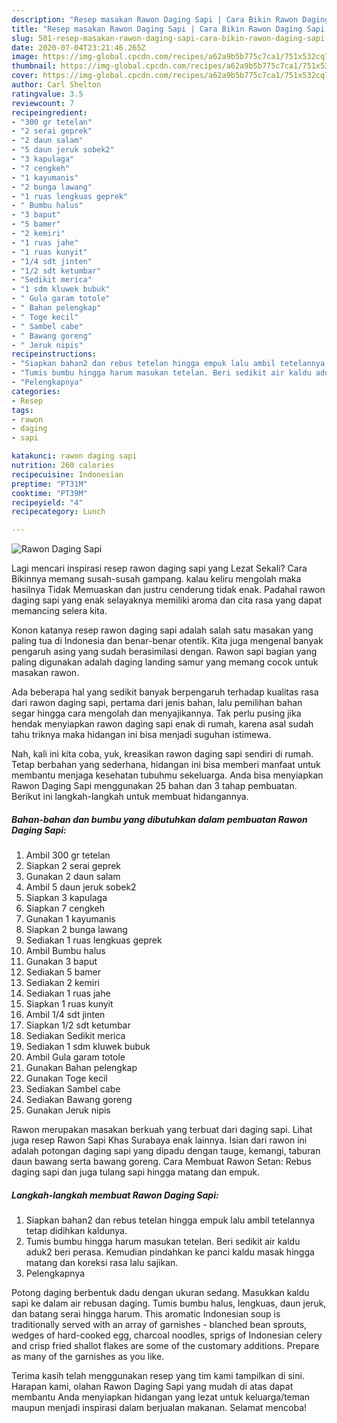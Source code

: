 ```yaml
---
description: "Resep masakan Rawon Daging Sapi | Cara Bikin Rawon Daging Sapi Yang Enak Banget"
title: "Resep masakan Rawon Daging Sapi | Cara Bikin Rawon Daging Sapi Yang Enak Banget"
slug: 501-resep-masakan-rawon-daging-sapi-cara-bikin-rawon-daging-sapi-yang-enak-banget
date: 2020-07-04T23:21:46.265Z
image: https://img-global.cpcdn.com/recipes/a62a9b5b775c7ca1/751x532cq70/rawon-daging-sapi-foto-resep-utama.jpg
thumbnail: https://img-global.cpcdn.com/recipes/a62a9b5b775c7ca1/751x532cq70/rawon-daging-sapi-foto-resep-utama.jpg
cover: https://img-global.cpcdn.com/recipes/a62a9b5b775c7ca1/751x532cq70/rawon-daging-sapi-foto-resep-utama.jpg
author: Carl Shelton
ratingvalue: 3.5
reviewcount: 7
recipeingredient:
- "300 gr tetelan"
- "2 serai geprek"
- "2 daun salam"
- "5 daun jeruk sobek2"
- "3 kapulaga"
- "7 cengkeh"
- "1 kayumanis"
- "2 bunga lawang"
- "1 ruas lengkuas geprek"
- " Bumbu halus"
- "3 baput"
- "5 bamer"
- "2 kemiri"
- "1 ruas jahe"
- "1 ruas kunyit"
- "1/4 sdt jinten"
- "1/2 sdt ketumbar"
- "Sedikit merica"
- "1 sdm kluwek bubuk"
- " Gula garam totole"
- " Bahan pelengkap"
- " Toge kecil"
- " Sambel cabe"
- " Bawang goreng"
- " Jeruk nipis"
recipeinstructions:
- "Siapkan bahan2 dan rebus tetelan hingga empuk lalu ambil tetelannya tetap didihkan kaldunya."
- "Tumis bumbu hingga harum masukan tetelan. Beri sedikit air kaldu aduk2 beri perasa. Kemudian pindahkan ke panci kaldu masak hingga matang dan koreksi rasa lalu sajikan."
- "Pelengkapnya"
categories:
- Resep
tags:
- rawon
- daging
- sapi

katakunci: rawon daging sapi 
nutrition: 260 calories
recipecuisine: Indonesian
preptime: "PT31M"
cooktime: "PT39M"
recipeyield: "4"
recipecategory: Lunch

---
```



![Rawon Daging Sapi](https://img-global.cpcdn.com/recipes/a62a9b5b775c7ca1/751x532cq70/rawon-daging-sapi-foto-resep-utama.jpg)

Lagi mencari inspirasi resep rawon daging sapi yang Lezat Sekali? Cara Bikinnya memang susah-susah gampang. kalau keliru mengolah maka hasilnya Tidak Memuaskan dan justru cenderung tidak enak. Padahal rawon daging sapi yang enak selayaknya memiliki aroma dan cita rasa yang dapat memancing selera kita.

Konon katanya resep rawon daging sapi adalah salah satu masakan yang paling tua di Indonesia dan benar-benar otentik. Kita juga mengenal banyak pengaruh asing yang sudah berasimilasi dengan. Rawon sapi bagian yang paling digunakan adalah daging landing samur yang memang cocok untuk masakan rawon.

Ada beberapa hal yang sedikit banyak berpengaruh terhadap kualitas rasa dari rawon daging sapi, pertama dari jenis bahan, lalu pemilihan bahan segar hingga cara mengolah dan menyajikannya. Tak perlu pusing jika hendak menyiapkan rawon daging sapi enak di rumah, karena asal sudah tahu triknya maka hidangan ini bisa menjadi suguhan istimewa.


Nah, kali ini kita coba, yuk, kreasikan rawon daging sapi sendiri di rumah. Tetap berbahan yang sederhana, hidangan ini bisa memberi manfaat untuk membantu menjaga kesehatan tubuhmu sekeluarga. Anda bisa menyiapkan Rawon Daging Sapi menggunakan 25 bahan dan 3 tahap pembuatan. Berikut ini langkah-langkah untuk membuat hidangannya.

<!--inarticleads1-->

##### Bahan-bahan dan bumbu yang dibutuhkan dalam pembuatan Rawon Daging Sapi:

1. Ambil 300 gr tetelan
1. Siapkan 2 serai geprek
1. Gunakan 2 daun salam
1. Ambil 5 daun jeruk sobek2
1. Siapkan 3 kapulaga
1. Siapkan 7 cengkeh
1. Gunakan 1 kayumanis
1. Siapkan 2 bunga lawang
1. Sediakan 1 ruas lengkuas geprek
1. Ambil  Bumbu halus
1. Gunakan 3 baput
1. Sediakan 5 bamer
1. Sediakan 2 kemiri
1. Sediakan 1 ruas jahe
1. Siapkan 1 ruas kunyit
1. Ambil 1/4 sdt jinten
1. Siapkan 1/2 sdt ketumbar
1. Sediakan Sedikit merica
1. Sediakan 1 sdm kluwek bubuk
1. Ambil  Gula garam totole
1. Gunakan  Bahan pelengkap
1. Gunakan  Toge kecil
1. Sediakan  Sambel cabe
1. Sediakan  Bawang goreng
1. Gunakan  Jeruk nipis


Rawon merupakan masakan berkuah yang terbuat dari daging sapi. Lihat juga resep Rawon Sapi Khas Surabaya enak lainnya. Isian dari rawon ini adalah potongan daging sapi yang dipadu dengan tauge, kemangi, taburan daun bawang serta bawang goreng. Cara Membuat Rawon Setan: Rebus daging sapi dan juga tulang sapi hingga matang dan empuk. 

<!--inarticleads2-->

##### Langkah-langkah membuat Rawon Daging Sapi:

1. Siapkan bahan2 dan rebus tetelan hingga empuk lalu ambil tetelannya tetap didihkan kaldunya.
1. Tumis bumbu hingga harum masukan tetelan. Beri sedikit air kaldu aduk2 beri perasa. Kemudian pindahkan ke panci kaldu masak hingga matang dan koreksi rasa lalu sajikan.
1. Pelengkapnya


Potong daging berbentuk dadu dengan ukuran sedang. Masukkan kaldu sapi ke dalam air rebusan daging. Tumis bumbu halus, lengkuas, daun jeruk, dan batang serai hingga harum. This aromatic Indonesian soup is traditionally served with an array of garnishes - blanched bean sprouts, wedges of hard-cooked egg, charcoal noodles, sprigs of Indonesian celery and crisp fried shallot flakes are some of the customary additions. Prepare as many of the garnishes as you like. 

Terima kasih telah menggunakan resep yang tim kami tampilkan di sini. Harapan kami, olahan Rawon Daging Sapi yang mudah di atas dapat membantu Anda menyiapkan hidangan yang lezat untuk keluarga/teman maupun menjadi inspirasi dalam berjualan makanan. Selamat mencoba!
